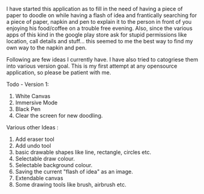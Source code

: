I have started this application as to fill in the need of having a piece of paper to doodle on while having a flash of idea and frantically searching for a piece of paper, napkin and pen to explain it to the person in front of you enjoying his food/coffee on a trouble free evening.
Also, since the various apps of this kind in the google play store ask for stupid permissions like location, call details and stuff... this seemed to me the best way to find my own way to the napkin and pen.

Following are few ideas I currently have. I have also tried to catogriese them into various version goal.
This is my first attempt at any opensource application, so please be patient with me.

Todo - Version 1:
1. White Canvas
2. Immersive Mode
3. Black Pen
4. Clear the screen for new doodling.

Various other Ideas :
1. Add eraser tool
2. Add undo tool
3. basic drawable shapes like line, rectangle, circles etc.
4. Selectable draw colour.
5. Selectable background colour.
6. Saving the current "flash of idea" as an image.
7. Extendable canvas
8. Some drawing tools like brush, airbrush etc.
